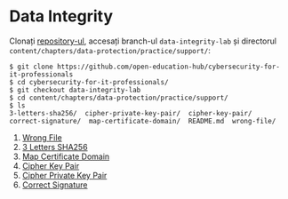 # Data Integrity

Clonați [repository-ul](https://github.com/open-education-hub/cybersecurity-for-it-professionals), accesați branch-ul `data-integrity-lab` și directorul `content/chapters/data-protection/practice/support/`:

```
$ git clone https://github.com/open-education-hub/cybersecurity-for-it-professionals
$ cd cybersecurity-for-it-professionals/
$ git checkout data-integrity-lab
$ cd content/chapters/data-protection/practice/support/
$ ls
3-letters-sha256/  cipher-private-key-pair/  cipher-key-pair/  correct-signature/  map-certificate-domain/  README.md  wrong-file/
```

1. [Wrong File](wrong-file/README.md)
1. [3 Letters SHA256](3-letters-sha256/README.md)
1. [Map Certificate Domain](map-certificate-domain/README.md)
1. [Cipher Key Pair](cipher-key-pair/README.md)
1. [Cipher Private Key Pair](cipher-private-key-pair/README.md)
1. [Correct Signature](correct-signature/README.md)
